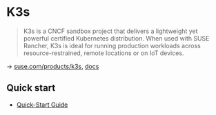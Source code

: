 # K3s

> K3s is a CNCF sandbox project that delivers a lightweight yet powerful certified Kubernetes distribution. When used with SUSE Rancher, K3s is ideal for running production workloads across resource-restrained, remote locations or on IoT devices.

→ [suse.com/products/k3s](https://www.suse.com/products/k3s/), [docs](https://rancher.com/docs/k3s/latest/en/)

## Quick start

* [Quick-Start Guide](https://rancher.com/docs/k3s/latest/en/quick-start/)
